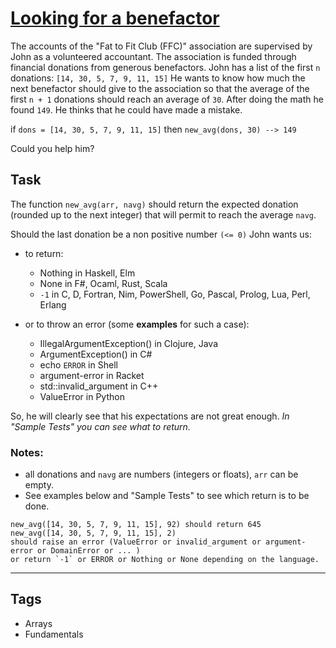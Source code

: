 # [Looking for a benefactor](https://www.codewars.com/kata/569b5cec755dd3534d00000f)

The accounts of the "Fat to Fit Club (FFC)" association are supervised by John as a volunteered accountant.
The association is funded through financial donations from generous benefactors. John has a list of
the first `n` donations: `[14, 30, 5, 7, 9, 11, 15]`
He wants to know how much the next benefactor should give to the association so that the
average of the first `n + 1` donations should reach an average of `30`.
After doing the math he found `149`. He thinks that he could have made a mistake.

if `dons = [14, 30, 5, 7, 9, 11, 15]` then `new_avg(dons, 30) --> 149`

Could you help him?

## Task

The function `new_avg(arr, navg)` should return the expected donation
(rounded up to the next integer) that will permit to reach the average `navg`.

Should the last donation be a non positive number `(<= 0)` John wants us:

- to return:

  - Nothing in Haskell, Elm
  - None in F#, Ocaml, Rust, Scala
  - `-1` in C, D, Fortran, Nim, PowerShell, Go, Pascal, Prolog, Lua, Perl, Erlang

- or to throw an error (some **examples** for such a case):

  - IllegalArgumentException() in Clojure, Java
  - ArgumentException() in C#
  - echo `ERROR` in Shell
  - argument-error in Racket
  - std::invalid_argument in C++
  - ValueError in Python

So, he will clearly see that his expectations are not great enough.
_In "Sample Tests" you can see what to return._

### Notes:

- all donations and `navg` are numbers (integers or floats), `arr` can be empty.
- See examples below and "Sample Tests" to see which return is to be done.

```
new_avg([14, 30, 5, 7, 9, 11, 15], 92) should return 645
new_avg([14, 30, 5, 7, 9, 11, 15], 2)
should raise an error (ValueError or invalid_argument or argument-error or DomainError or ... )
or return `-1` or ERROR or Nothing or None depending on the language.
```

---

## Tags

- Arrays
- Fundamentals

